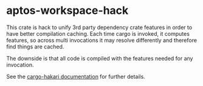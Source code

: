 # aptos-workspace-hack

This crate is hack to unify 3rd party dependency crate features in order to
have better compilation caching. Each time cargo is invoked, it computes
features, so across multi invocations it may resolve differently and therefore
find things are cached.

The downside is that all code is compiled with the features needed for any
invocation.

See the
[cargo-hakari documentation](https://docs.rs/cargo-hakari/latest/cargo_hakari/)
for further details.
